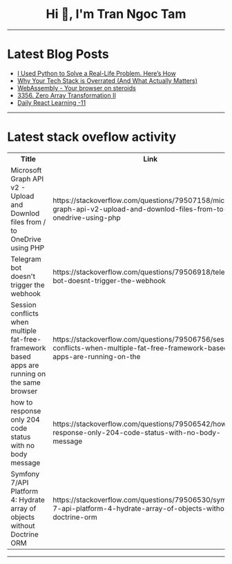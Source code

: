<h1 align="center">Hi 👋, I'm Tran Ngoc Tam</h1>

---

# Latest Blog Posts 
<!-- BLOG-POST-LIST:START -->
- [I Used Python to Solve a Real-Life Problem. Here’s How](https://dev.to/resource_bunk_1077cab07da/i-used-python-to-solve-a-real-life-problem-heres-how-4a4b)
- [Why Your Tech Stack is Overrated &lpar;And What Actually Matters&rpar;](https://dev.to/jason_nathan/why-your-tech-stack-is-overrated-and-what-actually-matters-4g56)
- [WebAssembly - Your browser on steroids](https://dev.to/jacopo/webassembly-your-browser-on-steroids-207b)
- [3356. Zero Array Transformation II](https://dev.to/mdarifulhaque/3356-zero-array-transformation-ii-14g)
- [Daily React Learning -11](https://dev.to/utsabnepal55/daily-react-learning-11-42h9)
<!-- BLOG-POST-LIST:END -->

---

# Latest stack oveflow activity
<table>
  <tr><th>Title</th><th>Link</th></tr>
  <!-- STACKOVERFLOW:START --><tr><td>Microsoft Graph API v2 - Upload and Downlod files from / to OneDrive using PHP</td><td>https://stackoverflow.com/questions/79507158/microsoft-graph-api-v2-upload-and-downlod-files-from-to-onedrive-using-php</td></tr><tr><td>Telegram bot doesn&#39;t trigger the webhook</td><td>https://stackoverflow.com/questions/79506918/telegram-bot-doesnt-trigger-the-webhook</td></tr><tr><td>Session conflicts when multiple fat-free-framework based apps are running on the same browser</td><td>https://stackoverflow.com/questions/79506756/session-conflicts-when-multiple-fat-free-framework-based-apps-are-running-on-the</td></tr><tr><td>how to response only 204 code status with no body message</td><td>https://stackoverflow.com/questions/79506542/how-to-response-only-204-code-status-with-no-body-message</td></tr><tr><td>Symfony 7/API Platform 4: Hydrate array of objects without Doctrine ORM</td><td>https://stackoverflow.com/questions/79506530/symfony-7-api-platform-4-hydrate-array-of-objects-without-doctrine-orm</td></tr><!-- STACKOVERFLOW:END -->
</table>

---


